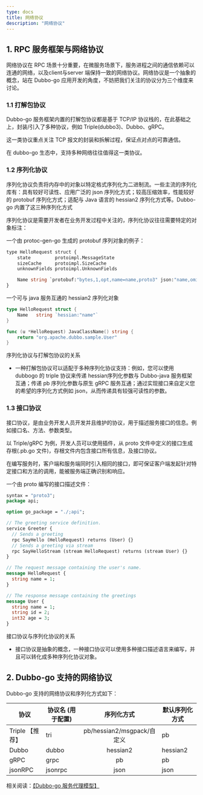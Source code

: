 ```yaml
---
type: docs
title: 网络协议
description: "网络协议"
---
```


## 1. RPC 服务框架与网络协议

网络协议在 RPC 场景十分重要，在微服务场景下，服务进程之间的通信依赖可以连通的网络，以及client与server 端保持一致的网络协议。网络协议是一个抽象的概念，站在 Dubbo-go 应用开发的角度，不妨把我们关注的协议分为三个维度来讨论。

### 1.1 打解包协议

Dubbo-go 服务框架内置的打解包协议都是基于 TCP/IP 协议栈的，在此基础之上，封装/引入了多种协议，例如 Triple(dubbo3)、Dubbo、gRPC。

这一类协议重点关注 TCP 报文的封装和拆解过程，保证点对点的可靠通信。

在 dubbo-go 生态中，支持多种网络往往值得这一类协议。



### 1.2 序列化协议

序列化协议负责将内存中的对象以特定格式序列化为二进制流。一些主流的序列化库有：具有较好可读性、应用广泛的 json 序列化方式；较高压缩效率，性能较好的 protobuf 序列化方式；适配与 Java 语言的 hessian2 序列化方式等。Dubbo-go 内置了这三种序列化方式

序列化协议是需要开发者在业务开发过程中关注的，序列化协议往往需要特定的对象标注：

一个由 protoc-gen-go 生成的 protobuf 序列对象的例子：

```protobuf
type HelloRequest struct {
	state         protoimpl.MessageState
	sizeCache     protoimpl.SizeCache
	unknownFields protoimpl.UnknownFields

	Name string `protobuf:"bytes,1,opt,name=name,proto3" json:"name,omitempty"`
}
```

一个可与 java 服务互通的 hessian2 序列化对象

```go
type HelloRequest struct {
	Name   string `hessian:"name"`
}

func (u *HelloRequest) JavaClassName() string {
	return "org.apache.dubbo.sample.User"
}
```

序列化协议与打解包协议的关系

- 一种打解包协议可以适配于多种序列化协议支持：例如，您可以使用 dubbogo 的 triple 协议来传递 hessian序列化参数与 Dubbo-java 服务框架互通；传递 pb 序列化参数与原生 gRPC 服务互通；通过实现接口来自定义您的希望的序列化方式例如 json，从而传递具有较强可读性的参数。

### 1.3 接口协议

接口协议，是由业务开发人员开发并且维护的协议，用于描述服务接口的信息。例如接口名、方法、参数类型。

以 Triple/gRPC 为例，开发人员可以使用插件，从 proto 文件中定义的接口生成存根(.pb.go 文件)，存根文件内包含接口所有信息，及接口协议。

在编写服务时，客户端和服务端同时引入相同的接口，即可保证客户端发起针对特定接口和方法的调用，能被服务端正确识别和响应。

一个由 proto 编写的接口描述文件：

```protobuf
syntax = "proto3";
package api;

option go_package = "./;api";

// The greeting service definition.
service Greeter {
  // Sends a greeting
  rpc SayHello (HelloRequest) returns (User) {}
  // Sends a greeting via stream
  rpc SayHelloStream (stream HelloRequest) returns (stream User) {}
}

// The request message containing the user's name.
message HelloRequest {
  string name = 1;
}

// The response message containing the greetings
message User {
  string name = 1;
  string id = 2;
  int32 age = 3;
}
```

接口协议与序列化协议的关系

- 接口协议是抽象的概念，一种接口协议可以使用多种接口描述语言来编写，并且可以转化成多种序列化协议对象。

## 2. Dubbo-go 支持的网络协议

Dubbo-go 支持的网络协议和序列化方式如下：

| 协议            | 协议名 (用于配置) |         序列化方式         | 默认序列化方式 |
| --------------- | ----------------- | :------------------------: | -------------- |
| Triple 【推荐】 | tri               | pb/hessian2/msgpack/自定义 | pb             |
| Dubbo           | dubbo             |          hessian2          | hessian2       |
| gRPC            | grpc              |             pb             | pb             |
| jsonRPC         | jsonrpc           |            json            | json           |



相关阅读：[【Dubbo-go 服务代理模型】](https://developer.aliyun.com/article/878252)
